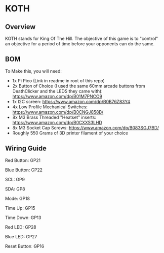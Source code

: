 # KOTH

## Overview
KOTH stands for King Of The Hill. The objective of this game is to "control" an objective for a period of time before your opponents can do the same. 

## BOM
To Make this, you will need:

- 1x Pi Pico (Link in readme in root of this repo)
- 2x Button of Choice (I used the same 60mm arcade buttons from DeathClicker and the LEDS they came with): https://www.amazon.com/dp/B01M7PNCO9
- 1x I2C screen: https://www.amazon.com/dp/B0B76Z83Y4
- 4x Low Profile Mechanical Switches: https://www.amazon.com/dp/B0CNGJ858B/
- 8x M3 Brass Threaded "Heatset" inserts: https://www.amazon.com/dp/B0CXXS3LHD
- 8x M3 Socket Cap Screws: https://www.amazon.com/dp/B083SGJ7BD/
- Roughly 550 Grams of 3D printer filament of your choice

## Wiring Guide

Red Button: GP21

Blue Button: GP22

SCL: GP9

SDA: GP8

Mode: GP18

Time Up: GP15

Time Down: GP13

Red LED: GP28

Blue LED: GP27

Reset Button: GP16
